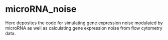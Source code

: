 # microRNA_noise

Here deposites the code for simulating gene expression noise modulated by microRNA as well as calculating gene expression noise from flow cytometry data.
